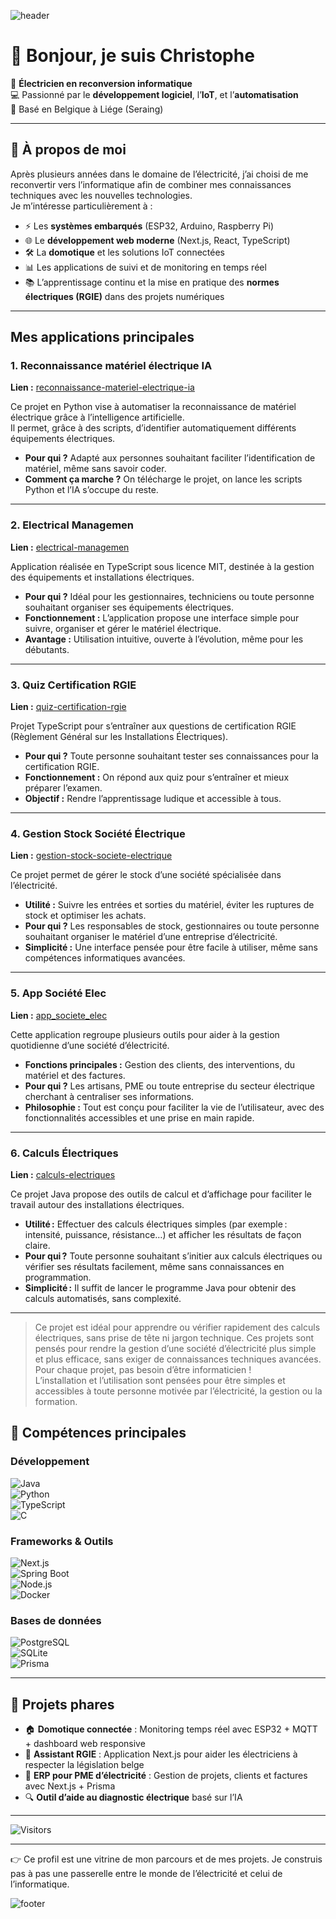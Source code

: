 ![header](https://capsule-render.vercel.app/api?type=waving&color=0:0077b6,100:00b4d8&height=220&section=header&text=Christophe%20&fontSize=80&fontColor=ffffff&animation=fadeIn&fontAlignY=35)

# 👋 Bonjour, je suis Christophe   

🔌 **Électricien en reconversion informatique**  
💻 Passionné par le **développement logiciel**, l’**IoT**, et l’**automatisation**  
📍 Basé en Belgique à Liége (Seraing)
   
---

## 🌟 À propos de moi  

Après plusieurs années dans le domaine de l’électricité, j’ai choisi de me reconvertir vers l’informatique afin de combiner mes connaissances techniques avec les nouvelles technologies.  
Je m’intéresse particulièrement à :  

- ⚡ Les **systèmes embarqués** (ESP32, Arduino, Raspberry Pi)  
- 🌐 Le **développement web moderne** (Next.js, React, TypeScript)  
- 🛠️ La **domotique** et les solutions IoT connectées  
- 📊 Les applications de suivi et de monitoring en temps réel  
- 📚 L’apprentissage continu et la mise en pratique des **normes électriques (RGIE)** dans des projets numériques  

---

## Mes applications principales

### 1. Reconnaissance matériel électrique IA
**Lien :** [reconnaissance-materiel-electrique-ia](https://github.com/Christophe72/reconnaissance-materiel-electrique-ia)

Ce projet en Python vise à automatiser la reconnaissance de matériel électrique grâce à l’intelligence artificielle.  
Il permet, grâce à des scripts, d’identifier automatiquement différents équipements électriques.
- **Pour qui ?** Adapté aux personnes souhaitant faciliter l’identification de matériel, même sans savoir coder.
- **Comment ça marche ?** On télécharge le projet, on lance les scripts Python et l’IA s’occupe du reste.

---

### 2. Electrical Managemen
**Lien :** [electrical-managemen](https://github.com/Christophe72/electrical-managemen)

Application réalisée en TypeScript sous licence MIT, destinée à la gestion des équipements et installations électriques.
- **Pour qui ?** Idéal pour les gestionnaires, techniciens ou toute personne souhaitant organiser ses équipements électriques.
- **Fonctionnement :** L’application propose une interface simple pour suivre, organiser et gérer le matériel électrique.
- **Avantage :** Utilisation intuitive, ouverte à l’évolution, même pour les débutants.

---

### 3. Quiz Certification RGIE
**Lien :** [quiz-certification-rgie](https://github.com/Christophe72/quiz-certification-rgie)

Projet TypeScript pour s’entraîner aux questions de certification RGIE (Règlement Général sur les Installations Électriques).
- **Pour qui ?** Toute personne souhaitant tester ses connaissances pour la certification RGIE.
- **Fonctionnement :** On répond aux quiz pour s’entraîner et mieux préparer l’examen.
- **Objectif :** Rendre l’apprentissage ludique et accessible à tous.

---
### 4. Gestion Stock Société Électrique
**Lien :** [gestion-stock-societe-electrique](https://github.com/Christophe72/gestion-stock-societe-electrique)

Ce projet permet de gérer le stock d’une société spécialisée dans l’électricité.  
- **Utilité :** Suivre les entrées et sorties du matériel, éviter les ruptures de stock et optimiser les achats.
- **Pour qui ?** Les responsables de stock, gestionnaires ou toute personne souhaitant organiser le matériel d’une entreprise d’électricité.
- **Simplicité :** Une interface pensée pour être facile à utiliser, même sans compétences informatiques avancées.

---

### 5. App Société Elec
**Lien :** [app_societe_elec](https://github.com/Christophe72/app_societe_elec)

Cette application regroupe plusieurs outils pour aider à la gestion quotidienne d’une société d’électricité.
- **Fonctions principales :** Gestion des clients, des interventions, du matériel et des factures.
- **Pour qui ?** Les artisans, PME ou toute entreprise du secteur électrique cherchant à centraliser ses informations.
- **Philosophie :** Tout est conçu pour faciliter la vie de l’utilisateur, avec des fonctionnalités accessibles et une prise en main rapide.

---
### 6. Calculs Électriques
**Lien :** [calculs-electriques](https://github.com/Christophe72/calculs-electriques)

Ce projet Java propose des outils de calcul et d’affichage pour faciliter le travail autour des installations électriques.
- **Utilité :** Effectuer des calculs électriques simples (par exemple : intensité, puissance, résistance…) et afficher les résultats de façon claire.
- **Pour qui ?** Toute personne souhaitant s’initier aux calculs électriques ou vérifier ses résultats facilement, même sans connaissances en programmation.
- **Simplicité :** Il suffit de lancer le programme Java pour obtenir des calculs automatisés, sans complexité.

---

> Ce projet est idéal pour apprendre ou vérifier rapidement des calculs électriques, sans prise de tête ni jargon technique.
> Ces projets sont pensés pour rendre la gestion d’une société d’électricité plus simple et plus efficace, sans exiger de connaissances techniques avancées.
> Pour chaque projet, pas besoin d’être informaticien !  
> L’installation et l’utilisation sont pensées pour être simples et accessibles à toute personne motivée par l’électricité, la gestion ou la formation.

## 🧰 Compétences principales  

### Développement  
![Java](https://img.shields.io/badge/Java-ED8B00?style=for-the-badge&logo=openjdk&logoColor=white)  
![Python](https://img.shields.io/badge/Python-3670A0?style=for-the-badge&logo=python&logoColor=ffdd54)  
![TypeScript](https://img.shields.io/badge/TypeScript-007ACC?style=for-the-badge&logo=typescript&logoColor=white)  
![C](https://img.shields.io/badge/C-00599C?style=for-the-badge&logo=c&logoColor=white)  

### Frameworks & Outils  
![Next.js](https://img.shields.io/badge/Next.js-000000?style=for-the-badge&logo=next.js&logoColor=white)  
![Spring Boot](https://img.shields.io/badge/Spring%20Boot-6DB33F?style=for-the-badge&logo=springboot&logoColor=white)  
![Node.js](https://img.shields.io/badge/Node.js-43853D?style=for-the-badge&logo=node.js&logoColor=white)  
![Docker](https://img.shields.io/badge/Docker-2496ED?style=for-the-badge&logo=docker&logoColor=white)  

### Bases de données  
![PostgreSQL](https://img.shields.io/badge/PostgreSQL-316192?style=for-the-badge&logo=postgresql&logoColor=white)  
![SQLite](https://img.shields.io/badge/SQLite-07405E?style=for-the-badge&logo=sqlite&logoColor=white)  
![Prisma](https://img.shields.io/badge/Prisma-2D3748?style=for-the-badge&logo=prisma&logoColor=white)  

---

## 📂 Projets phares  

- 🏠 **Domotique connectée** : Monitoring temps réel avec ESP32 + MQTT + dashboard web responsive  
- 📘 **Assistant RGIE** : Application Next.js pour aider les électriciens à respecter la législation belge  
- 🧾 **ERP pour PME d’électricité** : Gestion de projets, clients et factures avec Next.js + Prisma  
- 🔍 **Outil d’aide au diagnostic électrique** basé sur l’IA  

---


![Visitors](https://visitor-badge.laobi.icu/badge?page_id=ChristopheSeyler.ChristopheSeyler)  

---

👉 Ce profil est une vitrine de mon parcours et de mes projets. Je construis pas à pas une passerelle entre le monde de l’électricité et celui de l’informatique.  

![footer](https://capsule-render.vercel.app/api?type=waving&color=0:00b4d8,100:0077b6&height=120&section=footer)

